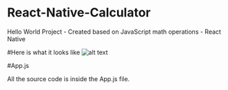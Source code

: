 # React-Native-Calculator
Hello World Project - Created based on JavaScript math operations - React Native



#Here is what it looks like
![alt text](https://imgur.com/tMyUFMR)


#App.js

All the source code is inside the App.js file.
